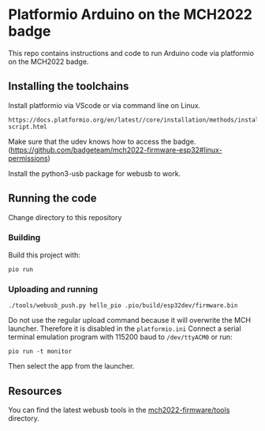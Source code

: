 # Platformio Arduino on the MCH2022 badge

This repo contains instructions and code to run Arduino code via platformio on the MCH2022 badge.

## Installing the toolchains
Install platformio via VScode or via command line on Linux.

```
https://docs.platformio.org/en/latest//core/installation/methods/installer-script.html
```

Make sure that the udev knows how to access the badge. (https://github.com/badgeteam/mch2022-firmware-esp32#linux-permissions) 

Install the python3-usb package for webusb to work. 

## Running the code

Change directory to this repository

### Building

Build this project with: 
```
pio run 
```

### Uploading and running

```
./tools/webusb_push.py hello_pio .pio/build/esp32dev/firmware.bin
```
Do not use the regular upload command because it will overwrite the MCH
launcher. Therefore it is disabled in the `platformio.ini`
Connect a serial terminal emulation program with 115200 baud to `/dev/ttyACM0`
or run:

```
pio run -t monitor 
```
Then select the app from the launcher. 

## Resources
You can find the latest webusb tools in the [mch2022-firmware/tools](https://github.com/badgeteam/mch2022-firmware-esp32/tree/master/tools) directory. 

